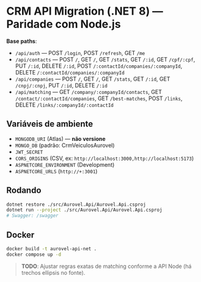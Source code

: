 
# CRM API Migration (.NET 8) — Paridade com Node.js

**Base paths**:  
- `/api/auth` — POST `/login`, POST `/refresh`, GET `/me`  
- `/api/contacts` — POST `/`, GET `/`, GET `/stats`, GET `/:id`, GET `/cpf/:cpf`, PUT `/:id`, DELETE `/:id`, POST `/:contactId/companies/:companyId`, DELETE `/:contactId/companies/:companyId`  
- `/api/companies` — POST `/`, GET `/`, GET `/stats`, GET `/:id`, GET `/cnpj/:cnpj`, PUT `/:id`, DELETE `/:id`  
- `/api/matching` — GET `/company/:companyId/contacts`, GET `/contact/:contactId/companies`, GET `/best-matches`, POST `/links`, DELETE `/links/:companyId/:contactId`

## Variáveis de ambiente
- `MONGODB_URI` (Atlas) — **não versione**
- `MONGO_DB` (padrão: CrmVeiculosAurovel)
- `JWT_SECRET`
- `CORS_ORIGINS` (CSV, ex: `http://localhost:3000,http://localhost:5173`)
- `ASPNETCORE_ENVIRONMENT` (Development)
- `ASPNETCORE_URLS` (`http://+:3001`)

## Rodando
```bash
dotnet restore ./src/Aurovel.Api/Aurovel.Api.csproj
dotnet run --project ./src/Aurovel.Api/Aurovel.Api.csproj
# Swagger: /swagger
```

## Docker
```bash
docker build -t aurovel-api-net .
docker compose up -d
```

> **TODO**: Ajustar regras exatas de matching conforme a API Node (há trechos ellipsis no fonte).
